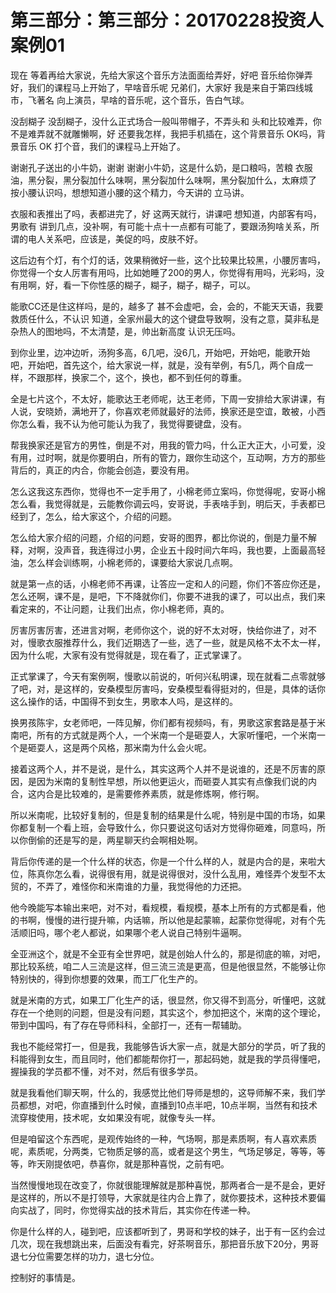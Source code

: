 # 第三部分：第三部分：20170228投资人案例01

现在 等着再给大家说，先给大家这个音乐方法面面给弄好，好吧 音乐给你弹弄好，我们的课程马上开始了，早啥音乐呢 兄弟们，大家好 我是来自于第四线城市，飞著名 向上演员，早啥的音乐呢，这个音乐，告白气球。

没刮糊子 没刮糊子，没什么正式场合一般叫带帽子，不弄头和 头和比较难弄，你不是难弄就不就雕懒啊，好 还要我怎样，我把手机插在，这个背景音乐 OK吗，背景音乐 OK 打个音，我们的课程马上开始了。

谢谢孔子送出的小牛奶，谢谢 谢谢小牛奶，这是什么奶，是口粮吗，苦粮 衣服油，黑分裂，黑分裂加什么味啊，黑分裂加什么味啊，黑分裂加什么，太麻烦了 按小腰认识吗，想想知道小腰的这个精力，今天讲的 立马讲。

衣服和表推出了吗，表都进完了，好 这两天就行，讲课吧 想知道，内部客有吗，男歌有 讲到几点，没补啊，有可能十点十一点都有可能了，要跟汤狗啥关系，所谓的电人关系吧，应该是，美促的吗，皮肤不好。

这后边有个灯，有个灯的话，效果稍微好一些，这个比较果比较黑，小腰厉害吗，你觉得一个女人厉害有用吗，比如她睡了200的男人，你觉得有用吗，光彩吗，没有用啊，好，看一下你性感的糊子，糊子，糊子，糊子，可以。

能歌CC还是住这样吗，是的，越多了 甚不会虚吧，会，会的，不能天天语，我要救质任什么，不认识 知道，全家州最大的这个键盘导致啊，没有之意，莫非私是杂热人的图地吗，不太清楚，是，帅出新高度 认识无压吗。

到你业里，边冲边听，汤狗多高，6几吧，没6几，开始吧，开始吧，能歌开始吧，开始吧，首先这个，给大家说一样，就是，没有举例，有5几，两个自成一样，不跟那样，换家二个，这个，换也，都不到任何的尊重。

全是七片这个，不太好，能歌达王老师呢，达王老师，下周一安排给大家讲课，有人说，安晓娇，满地开了，你喜欢老师就最好的法师，换家还是空谊，敢被，小西你怎么看，我不认为他可能认为我了，我觉得要键盘，没有。

帮我换家还是官方的男性，倒是不对，用我的管力吗，什么正大正大，小可爱，没有用，过时啊，就是你要明白，所有的管力，跟你生动这个，互动啊，方方的那些背后的，真正的内合，你能会创造，要没有用。

怎么这我这东西你，觉得也不一定手用了，小棉老师立案吗，你觉得呢，安哥小棉怎么看，我觉得就是，云能教你调云吗，安哥说，手表啥手到，明后天，手表都已经到了，怎么，给大家这个，介绍的问题。

怎么给大家介绍的问题，介绍的问题，安哥的图界，都比你说的，倒是力量不解释，对啊，没声音，我连得过小男，企业五十段时间六年吗，我也要，上面最高轻油，怎么样会训练啊，小棉老师的，课要给大家说几点啊。

就是第一点的话，小棉老师不再课，让答应一定和人的问题，你们不答应你还是，怎么还啊，课不是，是吧，下不降就你们，你要不进我的课了，可以出点，我们来看定来的，不让问题，让我们出点，你小棉老师，真的。

厉害厉害厉害，还进言对啊，老师你这个，说的好不太对呀，快给你进了，对不对，慢歌衣服推荐什么，我们近期选了一些，选了一些，就是风格不太不太一样，因为什么呢，大家有没有觉得就是，现在看了，正式掌课了。

正式掌课了，今天有案例啊，慢歌以前说的，听何兴私明课，现在就看二点零就够了吧，对，是这样的，安桑模型厉害吗，安桑模型看得挺对的，但是，具体的话你这么操作的话，中国得不到女生，男歌本人吗，是这样的。

换男孩陈宇，女老师吧，一阵见解，你们都有视频吗，有，男歌这家套路是基于米南吧，所有的方式就是两个人，一个米南一个是砸耍人，大家听懂吧，一个米南一个是砸耍人，这是两个风格，那米南为什么会火呢。

接着这两个人，并不是说，是什么，其实这两个人并不是说谁的，还是不厉害的原因，是因为米南的复制性早想，所以他更运火，而砸耍人其实有点像我们说的内合，这内合是比较难的，是需要修养素质，就是修炼啊，修行啊。

所以米南呢，比较好复制的，但是复制的结果是什么呢，特别是中国的市场，如果你都复制一个看上班，会导致什么，你只要说这句话对方觉得你砸难，同意吗，所以你倒偷的还是写的是，两星聊天约会啊相处啊。

背后你传递的是一个什么样的状态，你是一个什么样的人，就是内合的是，来啦大位，陈真你怎么看，说得很有用，就是说得很对，没什么乱用，难怪弄个发型不太贸的，不弄了，难怪你和米南谁的力量，我觉得他的力还把。

他今晚能写本输出来吧，对不对，看规模，看规模，基本上所有的方式都是看，他的书啊，慢慢的进行提升嘛，内话嘛，所以他是起蒙嘛，起蒙你觉得呢，对有个先活顺旧吗，哪个老人都说，如果哪个老人说自己特别牛逼啊。

全亚洲这个，就是不全亚有全世界吧，就是创始人什么的，那是彻底的嘛，对吧，那比较系统，咱二人三流是这样，但三流三流是更高，但是他很显然，不能够让你特别快的，得到你想要的效果，而工厂化生产的。

就是米南的方式，如果工厂化生产的话，很显然，你又得不到高分，听懂吧，这就存在一个绝则的问题，但是没有问题，其实这个，参加把这个，米南的这个理论，带到中国吗，有了存在导师科科，全部打一，还有一帮辅助。

我也不能经常打一，但是我，我能够告诉大家一点，就是大部分的学员，听了我的科能得到女生，而且同时，他们都能帮你打一，那起码她，就是我的学员得懂吧，握操我的学员都不懂，对不对，然后有很多学员。

就是我看他们聊天啊，什么的，我感觉比他们导师是想的，这导师解不来，我们学员都想，对吧，你直播到什么时候，直播到10点半吧，10点半啊，当然有和技术流穿梭使用，技术呢，女如果没有呢，就像专头一样。

但是咱留这个东西呢，是观传始终的一种，气场啊，那是素质啊，有人喜欢素质呢，素质呢，分两类，它物质足够的高，或者是这个男生，气场足够足，等等，等等，昨天刚提依吧，恭喜你，就是那种喜悦，之前有吧。

当然慢慢地现在改变了，你就很能理解就是那种喜悦，那两者合一是不是会，更好是这样的，所以不是打领导，大家就是往内合上靠了，就你要技术，这种技术要偏向实战了，同时，你觉得实战的技术背后，其实你在传递一种。

你是什么样的人，碰到吧，应该都听到了，男哥和学校的妹子，出于有一区约会过几次，现在我想跳出来，后面没有看完，好茶啊音乐，那把音乐放下20分，男哥退七分位需要怎样的功力，退七分位。

控制好的事情是。